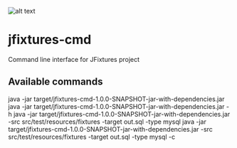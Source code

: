 ![alt text](https://travis-ci.org/vkorobkov/jfixtures-cmd.svg?branch=master "Build status")

# jfixtures-cmd
Command line interface for JFixtures project

## Available commands
java -jar target/jfixtures-cmd-1.0.0-SNAPSHOT-jar-with-dependencies.jar
java -jar target/jfixtures-cmd-1.0.0-SNAPSHOT-jar-with-dependencies.jar -h
java -jar target/jfixtures-cmd-1.0.0-SNAPSHOT-jar-with-dependencies.jar -src src/test/resources/fixtures -target out.sql -type mysql
java -jar target/jfixtures-cmd-1.0.0-SNAPSHOT-jar-with-dependencies.jar -src src/test/resources/fixtures -target out.sql -type mysql -c